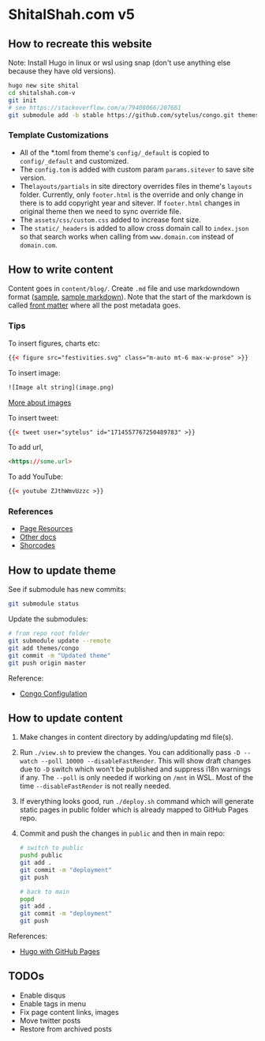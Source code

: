 # ShitalShah.com v5

## How to recreate this website

Note: Install Hugo in linux or wsl using snap (don't use anything else because they have old versions).

```bash
hugo new site shital
cd shitalshah.com-v
git init
# see https://stackoverflow.com/a/79408066/207661
git submodule add -b stable https://github.com/sytelus/congo.git themes/congo
```

### Template Customizations

* All of the *.toml from theme's `config/_default` is copied to `config/_default` and customized.
* The `config.tom` is added with custom param `params.sitever` to save site version.
* The`layouts/partials` in site directory overrides files in theme's `layouts` folder. Currently, only `footer.html` is the override and only change in there is to add copyright year and sitever. If `footer.html` changes in original theme then we need to sync override file.
* The `assets/css/custom.css` added to increase font size.
* The `static/_headers` is added to allow cross domain call to `index.json` so that search works when calling from `www.domain.com` instead of `domain.com`.

## How to write content

Content goes in `content/blog/`. Create `.md` file and use markdowndown format ([sample](https://jpanther.github.io/congo/samples/markdown/), [sample markdown](https://raw.githubusercontent.com/jpanther/congo/refs/heads/dev/exampleSite/content/samples/markdown/index.md)). Note that the start of the markdown is called [front matter](https://jpanther.github.io/congo/docs/front-matter/) where all the post metadata goes.

### Tips

To insert figures, charts etc:

```html
{{< figure src="festivities.svg" class="m-auto mt-6 max-w-prose" >}}
```

To insert image:

```html
![Image alt string](image.png)
```

[More about images](https://gohugo.io/content-management/image-processing/)

To insert tweet:

```html
{{< tweet user="sytelus" id="1714557767250489783" >}}
```

To add url,

```html
<https://some.url>
```

To add YouTube:

```html
{{< youtube ZJthWmvUzzc >}}
```

### References

* [Page Resources](https://gohugo.io/content-management/page-resources/)
* [Other docs](https://jpanther.github.io/congo/docs/)
* [Shorcodes](https://gohugo.io/content-management/shortcodes/#use-hugos-built-in-shortcodes)

## How to update theme

See if submodule has new commits:

```bash
git submodule status
```

Update the submodules:

```bash
# from repo root folder
git submodule update --remote
git add themes/congo
git commit -m "Updated theme"
git push origin master
```

Reference:

* [Congo Configulation](https://jpanther.github.io/congo/docs/configuration/)

## How to update content

1. Make changes in content directory by adding/updating md file(s).
2. Run `./view.sh` to preview the changes. You can additionally pass `-D --watch --poll 10000 --disableFastRender`. This will show draft changes due to `-D` switch which won't be published and suppress i18n warnings if any. The `--poll` is only needed if working on `/mnt` in WSL. Most of the time `--disableFastRender` is not really needed.
3. If everything looks good, run `./deploy.sh` command which will generate static pages in public folder which is already mapped to GitHub Pages repo.
4. Commit and push the changes in `public` and then in main repo:

    ```bash
    # switch to public
    pushd public
    git add .
    git commit -m "deployment"
    git push

    # back to main
    popd
    git add .
    git commit -m "deployment"
    git push
    ```

References:

* [Hugo with GitHub Pages](https://gohugo.io/hosting-and-deployment/hosting-on-github/)

## TODOs

* Enable disqus
* Enable tags in menu
* Fix page content links, images
* Move twitter posts
* Restore from archived posts
